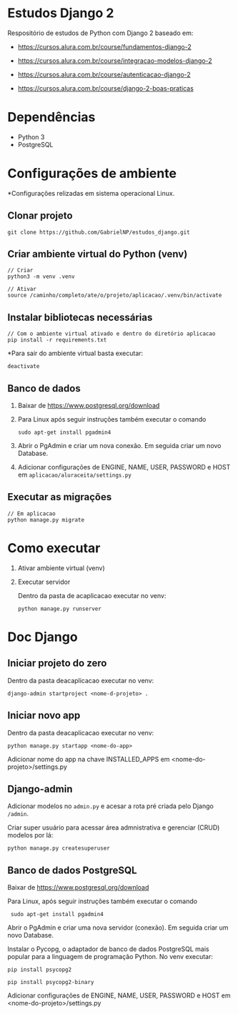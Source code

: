 # Estudos Django 2

Respositório de estudos de Python com Django 2 baseado em:
            
- https://cursos.alura.com.br/course/fundamentos-django-2

- https://cursos.alura.com.br/course/integracao-modelos-django-2

- https://cursos.alura.com.br/course/autenticacao-django-2

- https://cursos.alura.com.br/course/django-2-boas-praticas

# Dependências
- Python 3
- PostgreSQL

# Configurações de ambiente

*Configurações relizadas em sistema operacional Linux.

## Clonar projeto

```
git clone https://github.com/GabrielNP/estudos_django.git
```

## Criar ambiente virtual do Python (venv)
```
// Criar
python3 -m venv .venv

// Ativar
source /caminho/completo/ate/o/projeto/aplicacao/.venv/bin/activate
```

## Instalar bibliotecas necessárias
```
// Com o ambiente virtual ativado e dentro do diretório aplicacao
pip install -r requirements.txt
```

*Para sair do ambiente virtual basta executar:

```
deactivate
```

## Banco de dados
1. Baixar de https://www.postgresql.org/download

2. Para Linux após seguir instruções também executar o comando

    ``` 
    sudo apt-get install pgadmin4
    ```

3. Abrir o PgAdmin e criar um nova conexão. Em seguida criar um novo Database.

4. Adicionar configurações de ENGINE, NAME, USER, PASSWORD e HOST em `aplicacao/aluraceita/settings.py`

## Executar as migrações
```
// Em aplicacao
python manage.py migrate
```
# Como executar
 
1. Ativar ambiente virtual (venv)
2. Executar servidor

    Dentro da pasta de acaplicacao executar no venv:

    ```
    python manage.py runserver
    ```
# Doc Django
## Iniciar projeto do zero

Dentro da pasta deacaplicacao executar no venv:

```
django-admin startproject <nome-d-projeto> .
```

## Iniciar novo app

Dentro da pasta deacaplicacao executar no venv:

```
python manage.py startapp <nome-do-app>
```

Adicionar nome do app na chave INSTALLED_APPS em \<nome-do-projeto>/settings.py

## Django-admin

Adicionar modelos no `admin.py` e acesar a rota pré criada pelo Django `/admin`.

Criar super usuário para acessar área admnistrativa e gerenciar (CRUD) modelos por lá:

```
python manage.py createsuperuser
```
## Banco de dados PostgreSQL

Baixar de https://www.postgresql.org/download

Para Linux, após seguir instruções também executar o comando

``` sudo apt-get install pgadmin4```

Abrir o PgAdmin e criar uma nova servidor (conexão). Em seguida criar um novo Database. 

Instalar o Pycopg, o adaptador de banco de dados PostgreSQL mais popular para a linguagem de programação Python. No venv executar:

```pip install psycopg2```

```pip install psycopg2-binary```

Adicionar configurações de ENGINE, NAME, USER, PASSWORD e HOST em \<nome-do-projeto>/settings.py


